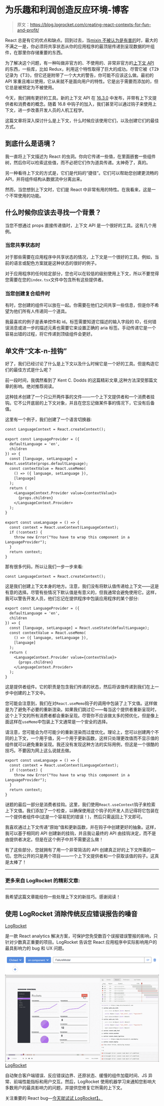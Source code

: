 # 为乐趣和利润创造反应环境-博客

> 原文：<https://blog.logrocket.com/creating-react-contexts-for-fun-and-profit/>

React 总是有它的优点和缺点。回到过去，当[mixin 不被认为是有害的](https://reactjs.org/blog/2016/07/13/mixins-considered-harmful.html)时，最大的不满之一是，你必须将共享状态从你的应用程序的最顶层传递到呈现数据的叶组件，在那里你存储重要的东西。

为了解决这个问题，有一种叫做非官方的、不使用的、非常非官方的[上下文 API](https://react.christmas/2017/18) 的东西，一些库，比如 Redux，利用这个特性取得了巨大的成功。尽管它被《T2》记录为《T3》，但它还是附带了一个大大的警告，你可能不应该这么做。最初的 API 笨重且难以使用，它从来就不是面向用户的特性。它是出于需要而添加的，但它总是被预定为不被使用。

今天，我们拥有更好的工具。新的上下文 API 在 [16.3.0](https://github.com/facebook/react/pull/11818) 中发布，并带有上下文提供者和消费者的概念。随着 16.8 中钩子的加入，我们甚至可以通过钩子来使用上下文，进一步改善开发人员的人机工程学。

这篇文章将深入探讨什么是上下文，什么时候应该使用它们，以及创建它们的最佳方式。

## 到底什么是语境？

我一直将上下文描述为 React 的虫洞。你向它传递一些值，在里面嵌套一些组件树，然后你可以检索这些值，而不必把它们作为道具传递。太神奇了，真的。

另一种看待上下文的方式是，它们是代码的“捷径”。它们可以帮助您创建更流畅的 API，并将组件结构从数据流中分离出来。

然而，当您想到上下文时，它们是 React 中非常有用的特性。在我看来，这是一个不常使用的功能。

## 什么时候你应该去寻找一个背景？

当您不想通过 props 直接传递值时，上下文 API 是一个很好的工具。这有几个用例。

### 当您共享状态时

对于那些需要在应用程序中共享状态的情况，上下文是一个很好的工具。例如，当前的语言或配色方案就是这种状态的很好的例子。

对于应用程序的任何给定部分，您也可以在较低的级别使用上下文，所以不要觉得您需要在您的`index.tsx`文件中包含所有这些提供者。

### 当您创建复合组件时

有时，您创建的组件可以放在一起。你需要在他们之间共享一些信息，但是你不希望为他们所有人传递同一个道具。

我最喜欢的例子是表单控件和 id。标签需要知道它描述的输入字段的 ID，任何错误消息或进一步的描述元素也需要它来设置正确的 aria 标签。手动传递它是一个容易出错的过程，将它传递到顶级组件会更好。

## 单文件“文本-n-挂钩”

好了，我们已经讨论了什么是上下文以及什么时候它是一个好的工具。但是构造它们的最佳方式是什么呢？

前一段时间，我偶然看到了 Kent C. Dodds 的这篇精彩文章,这种方法深受那篇文章的影响。绝对推荐阅读。

这种技术创建了一个只公开两件事的文件——一个上下文提供者和一个消费者挂钩。它不公开底层的上下文对象，并且在您忘记做某件事的情况下，它没有后备值。

这里有一个例子，我们创建了一个语言切换器:

```
const LanguageContext = React.createContext();

export const LanguageProvider = ({ 
  defaultLanguage = 'en', 
  children 
}) => {
  const [language, setLanguage] = React.useState(props.defaultLanguage);
  const contextValue = React.useMemo(
    () => ({ language, setLanguage }), 
    [language]
  );
  return (
    <LanguageContext.Provider value={contextValue}>
      {props.children}
    </LanguageContext.Provider>
  );
}

export const useLanguage = () => {
  const context = React.useContext(LanguageContext);
  if (!context) {
    throw new Error("You have to wrap this component in a LanguageProvider");
  }
  return context;
}

```

那有很多代码，所以让我们一步一步来看:

```
const LanguageContext = React.createContext();
```

这是我们创建上下文本身的地方。注意，我们没有将默认值传递给上下文——这是有意的选择。尽管有些情况下默认值是有意义的，但我通常会避免使用它。这样，我可以警告开发人员，他们忘记在提供程序中包装应用程序的某个部分:

```
export const LanguageProvider = ({ 
  defaultLanguage = 'en', 
  children 
}) => {
  const [language, setLanguage] = React.useState(defaultLanguage);
  const contextValue = React.useMemo(
    () => ({ language, setLanguage }), 
    [language]
  );
  return (
    <LanguageContext.Provider value={contextValue}>
      {props.children}
    </LanguageContext.Provider>
  );
}

```

这是提供者组件。它的职责是包含我们传递的状态，然后将该值传递到我们在上一步中创建的上下文中。

您可能会注意到，我们在对`React.useMemo`钩子的调用中包装了上下文值。这样做是为了避免不必要的重新渲染。如果我们跳过它——每当这个提供者重新呈现时，这个上下文的所有消费者都会重新呈现。尽管你不应该做太多的预优化，但是像上面这样在`useMemo`中包装上下文通常是一个安全的选择。

请注意，您可能会为尽可能少的重新渲染而过度优化。理论上，您可以创建两个不同的上下文，一个用于值，另一个用于更新函数，这样只处理更改值而不显示值的组件就可以避免重新呈现。我还没有发现这种方法的实际用例，但这是一个很酷的技巧。不要因为网上这么说就去做。

```
export const useLanguage = () => {
  const context = React.useContext(LanguageContext);
  if (!context) {
    throw new Error("You have to wrap this component in a LanguageProvider");
  }
  return context;
}

```

谜题的最后一部分是消费者挂钩。这里，我们使用`React.useContext`钩子来检索上下文值。我们添加了一个检查，以确保使用这个钩子的开发人员记得将它包装在一个提供者组件中(这是一个容易犯的错误！)，然后只需返回上下文即可。

我喜欢通过上下文传递“原始”值和更新函数，并在钩子中创建更好的抽象。这样，我可以基于相同的 API 创建新的挂钩，并且我让最终的 API 由挂钩决定，而不是由提供者决定。但是在这个例子中并不需要这么做！

有了这些部分，您就拥有了用一个非常简洁的 API 创建真正好的上下文所需的一切。您所公开的只是两个项目——一个上下文提供者和一个获取该值的钩子。这真是太棒了！

* * *

### 更多来自 LogRocket 的精彩文章:

* * *

我希望这篇文章能给你一些处理上下文的新技巧。感谢阅读！

## 使用 LogRocket 消除传统反应错误报告的噪音

[LogRocket](https://lp.logrocket.com/blg/react-signup-issue-free)

是一款 React analytics 解决方案，可保护您免受数百个误报错误警报的影响，只针对少数真正重要的项目。LogRocket 告诉您 React 应用程序中实际影响用户的最具影响力的 bug 和 UX 问题。

[![](img/f300c244a1a1cf916df8b4cb02bec6c6.png) ](https://lp.logrocket.com/blg/react-signup-general) [ ![LogRocket Dashboard Free Trial Banner](img/d6f5a5dd739296c1dd7aab3d5e77eeb9.png) ](https://lp.logrocket.com/blg/react-signup-general) [LogRocket](https://lp.logrocket.com/blg/react-signup-issue-free)

自动聚合客户端错误、反应错误边界、还原状态、缓慢的组件加载时间、JS 异常、前端性能指标和用户交互。然后，LogRocket 使用机器学习来通知您影响大多数用户的最具影响力的问题，并提供您修复它所需的上下文。

关注重要的 React bug—[今天就试试 LogRocket】。](https://lp.logrocket.com/blg/react-signup-issue-free)